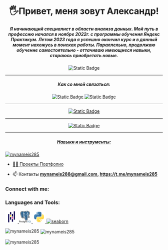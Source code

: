 <h1 align="center"> 🖐️Привет, меня зовут Александр!</h1>

<h5 align="center">Я начинающий специалист в области анализа данных. Мой путь в профессию начался в ноябре 2022г. с программы обучения Яндекс Практикум. Летом 2023 года я успешно окончил курс и в данный момент нахожусь в поисках работы. Параллельно, продолжаю обучение самостоятельно - оттачиваю имеющиеся навыки, стараюсь приобретать новые.</h5>



<p align="center" dir="auto">
<img alt="Static Badge" src="https://media.licdn.com/dms/image/D5612AQGHkRjMeJ-zPw/article-cover_image-shrink_720_1280/0/1653637102722?e=2147483647&v=beta&t=DOCj_ZLOV0UuFsd2PLHZtS4I4DDojsP41vSgaohLW50" width="800" height="500">
</p>



<hr>

<h5 align="center">Как со мной связаться:</h5>
<p align="center" dir="auto">
<a href="https://t.me/mynameis285" rel="nofollow"><img alt="Static Badge" src="https://img.shields.io/badge/telegram-python?style=plastic&logo=telegram&logoColor=white&color=blue&cacheSeconds=https%3A%2F%2Ft.me%2Fmynameis285" width="100" height="25"> </a> 
<a href="mailto:mynameis288@gmail.com"><img alt="Static Badge" src="https://img.shields.io/badge/gmail-python?style=plastic&logo=gmail&logoColor=white&color=red" width="100" height="25">
</a></p>


<hr>

<p align="center" dir="auto">
<a href="https://t.me/mynameis285" rel="nofollow"><img alt="Static Badge" src="https://img.shields.io/badge/%D0%A1%D0%B5%D1%80%D1%82%D0%B8%D1%84%D0%B8%D0%BA%D0%B0%D1%82%D1%8B%20%D0%BE%D0%B1%20%D0%BE%D0%B1%D1%83%D1%87%D0%B5%D0%BD%D0%B8%D0%B8-%D1%81%D0%B5%D1%80%D1%82%D0%B8%D1%84%D0%B8%D0%BA%D0%B0%D1%82%D1%8B?style=plastic&logoColor=white&color=#DC143C" width="200" height="35">

<hr>

<p align="center" dir="auto">
<a href="https://t.me/mynameis285" rel="nofollow"><img alt="Static Badge" src="https://img.shields.io/badge/%D0%9F%D1%80%D0%BE%D0%B5%D0%BA%D1%82%D1%8B-%D1%81%D0%B5%D1%80%D1%82%D0%B8%D1%84%D0%B8%D0%BA%D0%B0%D1%82%D1%8B?style=plastic&logoColor=white&color=#FF0000" width="200" height="35">

<hr>

<p align="center" dir="auto">
<h5 align="center">Навыки и инструменты:</h5>

      


<p align="left"> <img src="https://komarev.com/ghpvc/?username=mynameis285&label=Profile%20views&color=0e75b6&style=flat" alt="mynameis285" /> </p>

- 👨‍💻 Проекты [Портфолио](Портфолио)

- 📫 Контакты **mynameis288@gmail.com, https://t.me/mynameis285**

<h3 align="left">Connect with me:</h3>
<p align="left">
</p>

<h3 align="left">Languages and Tools:</h3>
<p align="left"> <a href="https://pandas.pydata.org/" target="_blank" rel="noreferrer"> <img src="https://raw.githubusercontent.com/devicons/devicon/2ae2a900d2f041da66e950e4d48052658d850630/icons/pandas/pandas-original.svg" alt="pandas" width="40" height="40"/> </a> <a href="https://www.postgresql.org" target="_blank" rel="noreferrer"> <img src="https://raw.githubusercontent.com/devicons/devicon/master/icons/postgresql/postgresql-original-wordmark.svg" alt="postgresql" width="40" height="40"/> </a> <a href="https://www.python.org" target="_blank" rel="noreferrer"> <img src="https://raw.githubusercontent.com/devicons/devicon/master/icons/python/python-original.svg" alt="python" width="40" height="40"/> </a> <a href="https://seaborn.pydata.org/" target="_blank" rel="noreferrer"> <img src="https://seaborn.pydata.org/_images/logo-mark-lightbg.svg" alt="seaborn" width="40" height="40"/> </a> </p>

<p><img align="left" src="https://github-readme-stats.vercel.app/api/top-langs?username=mynameis285&show_icons=true&locale=en&layout=compact" alt="mynameis285" /></p>

<p>&nbsp;<img align="center" src="https://github-readme-stats.vercel.app/api?username=mynameis285&show_icons=true&locale=en" alt="mynameis285" /></p>

<p><img align="center" src="https://github-readme-streak-stats.herokuapp.com/?user=mynameis285&" alt="mynameis285" /></p>
